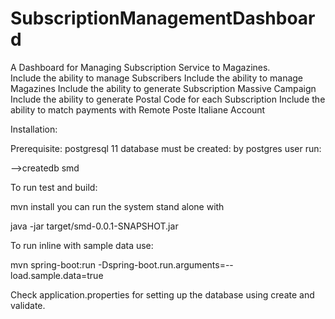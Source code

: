 # SubscriptionManagementDashboard
A Dashboard for Managing  Subscription Service to Magazines.  
Include the ability to manage Subscribers
Include the ability to manage Magazines
Include the ability to generate Subscription Massive Campaign
Include the ability to generate Postal Code for each Subscription
Include the ability to match payments with Remote Poste Italiane Account 


Installation:

Prerequisite: postgresql 11
database must be created: by postgres user run:

-->createdb smd

To run test and build:

mvn install
you can run the system stand alone with

java -jar target/smd-0.0.1-SNAPSHOT.jar

To run inline with sample data use:

mvn spring-boot:run -Dspring-boot.run.arguments=--load.sample.data=true

Check application.properties for setting up the database using create and validate.
